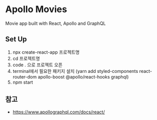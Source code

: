 # Apollo Movies

Movie app built with React, Apollo and GraphQL

## Set Up
1. npx create-react-app 프로젝트명
2. cd 프로젝트명
3. code . 으로 프로젝트 오픈
4. terminal에서 필요한 패키지 설치 (yarn add styled-components react-router-dom apollo-boost @apollo/react-hooks graphql)
5. npm start

## 참고
- https://www.apollographql.com/docs/react/